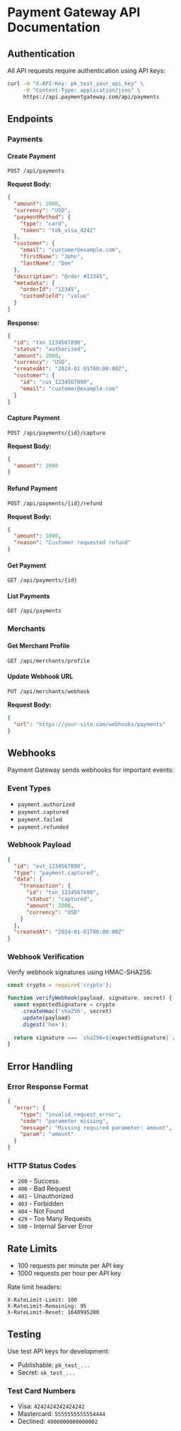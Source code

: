 # Payment Gateway API Documentation

## Authentication

All API requests require authentication using API keys:

```bash
curl -H "X-API-Key: pk_test_your_api_key" \
     -H "Content-Type: application/json" \
     https://api.paymentgateway.com/api/payments
```

## Endpoints

### Payments

#### Create Payment
```http
POST /api/payments
```

**Request Body:**
```json
{
  "amount": 2000,
  "currency": "USD",
  "paymentMethod": {
    "type": "card",
    "token": "tok_visa_4242"
  },
  "customer": {
    "email": "customer@example.com",
    "firstName": "John",
    "lastName": "Doe"
  },
  "description": "Order #12345",
  "metadata": {
    "orderId": "12345",
    "customField": "value"
  }
}
```

**Response:**
```json
{
  "id": "txn_1234567890",
  "status": "authorized",
  "amount": 2000,
  "currency": "USD",
  "createdAt": "2024-01-01T00:00:00Z",
  "customer": {
    "id": "cus_1234567890",
    "email": "customer@example.com"
  }
}
```

#### Capture Payment
```http
POST /api/payments/{id}/capture
```

**Request Body:**
```json
{
  "amount": 2000
}
```

#### Refund Payment
```http
POST /api/payments/{id}/refund
```

**Request Body:**
```json
{
  "amount": 1000,
  "reason": "Customer requested refund"
}
```

#### Get Payment
```http
GET /api/payments/{id}
```

#### List Payments
```http
GET /api/payments
```

### Merchants

#### Get Merchant Profile
```http
GET /api/merchants/profile
```

#### Update Webhook URL
```http
PUT /api/merchants/webhook
```

**Request Body:**
```json
{
  "url": "https://your-site.com/webhooks/payments"
}
```

## Webhooks

Payment Gateway sends webhooks for important events:

### Event Types
- `payment.authorized`
- `payment.captured`
- `payment.failed`
- `payment.refunded`

### Webhook Payload
```json
{
  "id": "evt_1234567890",
  "type": "payment.captured",
  "data": {
    "transaction": {
      "id": "txn_1234567890",
      "status": "captured",
      "amount": 2000,
      "currency": "USD"
    }
  },
  "createdAt": "2024-01-01T00:00:00Z"
}
```

### Webhook Verification

Verify webhook signatures using HMAC-SHA256:

```javascript
const crypto = require('crypto');

function verifyWebhook(payload, signature, secret) {
  const expectedSignature = crypto
    .createHmac('sha256', secret)
    .update(payload)
    .digest('hex');
  
  return signature === `sha256=${expectedSignature}`;
}
```

## Error Handling

### Error Response Format
```json
{
  "error": {
    "type": "invalid_request_error",
    "code": "parameter_missing",
    "message": "Missing required parameter: amount",
    "param": "amount"
  }
}
```

### HTTP Status Codes
- `200` - Success
- `400` - Bad Request
- `401` - Unauthorized
- `403` - Forbidden
- `404` - Not Found
- `429` - Too Many Requests
- `500` - Internal Server Error

## Rate Limits

- 100 requests per minute per API key
- 1000 requests per hour per API key

Rate limit headers:
```
X-RateLimit-Limit: 100
X-RateLimit-Remaining: 95
X-RateLimit-Reset: 1640995200
```

## Testing

Use test API keys for development:
- Publishable: `pk_test_...`
- Secret: `sk_test_...`

### Test Card Numbers
- Visa: `4242424242424242`
- Mastercard: `5555555555554444`
- Declined: `4000000000000002`
